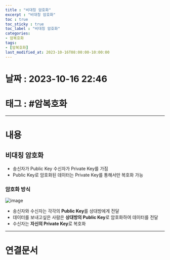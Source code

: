 ```yaml
---
title : "비대칭 암호화"
excerpt : "비대칭 암호화"
toc : true
toc_sticky : true
toc_label : "비대칭 암호화"
categories:
- 암복호화
tags:
- [암복호화]
last_modified_at: 2023-10-16T08:00:00-10:00:00
---
```


# 날짜 : 2023-10-16 22:46

# 태그 : #암복호화 
---

# 내용

## 비대칭 암호화
- 송신자가 Public Key 수신자가 Private Key를 가짐
- Public Key로 암호화된 데이터는 Private Key를 통해서만 복호화 가능

### 암호화 방식
![image](./../../assets/images/../../assets/Images/AsymmetricEncrypt.png)
- 송신자와 수신자는 각각의 **Public Key**를 상대방에게 전달
- 데이터를 보내고싶은 사람은 **상대방의 Public Key**로 암호화하여 데이터를 전달
- 수신자는 **자신의 Private Key**로 복호화

---

# 연결문서
